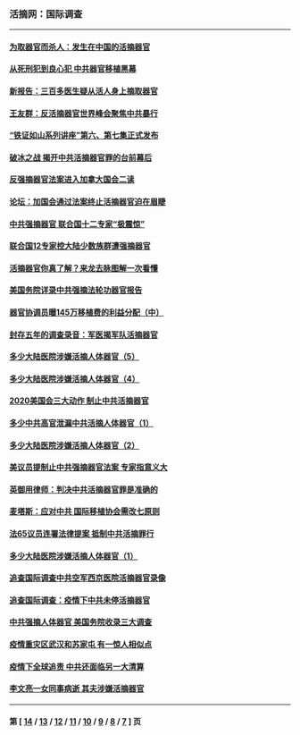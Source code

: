 ### 活摘网：国际调查
---
#### [为取器官而杀人：发生在中国的活摘器官](../../pages/nf5947/n13794731.md?08190430) 
#### [从死刑犯到良心犯 中共器官移植黑幕](../../pages/nf5947/n13764669.md?08190430) 
#### [新报告：三百多医生疑从活人身上摘取器官](../../pages/nf5947/n13703044.md?08190430) 
#### [王友群：反活摘器官世界峰会聚焦中共暴行](../../pages/nf5947/n13250738.md?08190430) 
#### [“铁证如山系列讲座”第六、第七集正式发布](../../pages/nf5947/n13106287.md?08190430) 
#### [破冰之战 揭开中共活摘器官罪的台前幕后](../../pages/nf5947/n13082457.md?08190430) 
#### [反强摘器官法案进入加拿大国会二读](../../pages/nf5947/n13033450.md?08190430) 
#### [论坛：加国会通过法案终止活摘器官迫在眉睫](../../pages/nf5947/n13029839.md?08190430) 
#### [中共强摘器官 联合国十二专家“极震惊”](../../pages/nf5947/n13024313.md?08190430) 
#### [联合国12专家控大陆少数族群遭强摘器官](../../pages/nf5947/n13023877.md?08190430) 
#### [活摘器官你真了解？来龙去脉图解一次看懂](../../pages/nf5947/n13013820.md?08190430) 
#### [美国务院详录中共强摘法轮功器官报告](../../pages/nf5947/n12944519.md?08190430) 
#### [器官协调员曝145万移植费的利益分配（中）](../../pages/nf5947/n12894547.md?08190430) 
#### [封存五年的调查录音：军医揭军队活摘器官](../../pages/nf5947/n12798692.md?08190430) 
#### [多少大陆医院涉嫌活摘人体器官（5）](../../pages/nf5947/n12768383.md?08190430) 
#### [多少大陆医院涉嫌活摘人体器官（4）](../../pages/nf5947/n12664434.md?08190430) 
#### [2020美国会三大动作 制止中共活摘器官](../../pages/nf5947/n12682004.md?08190430) 
#### [多少中共高官泄漏中共活摘人体器官（1）](../../pages/nf5947/n12671234.md?08190430) 
#### [多少大陆医院涉嫌活摘人体器官（2）](../../pages/nf5947/n12655589.md?08190430) 
#### [美议员提制止中共强摘器官法案 专家指意义大](../../pages/nf5947/n12630561.md?08190430) 
#### [英御用律师：判决中共活摘器官罪是准确的](../../pages/nf5947/n12580740.md?08190430) 
#### [麦塔斯：应对中共 国际移植协会需改七原则](../../pages/nf5947/n12514711.md?08190430) 
#### [法65议员连署法律提案 抵制中共活摘罪行](../../pages/nf5947/n12437047.md?08190430) 
#### [多少大陆医院涉嫌活摘人体器官（1）](../../pages/nf5947/n12414284.md?08190430) 
#### [追查国际调查中共空军西京医院活摘器官录像](../../pages/nf5947/n12348837.md?08190430) 
#### [追查国际调查：疫情下中共未停活摘器官](../../pages/nf5947/n12273415.md?08190430) 
#### [中共强摘人体器官 美国务院收录三大调查](../../pages/nf5947/n12181488.md?08190430) 
#### [疫情重灾区武汉和苏家屯 有一惊人相似点](../../pages/nf5947/n12150824.md?08190430) 
#### [疫情下全球追责 中共还面临另一大清算](../../pages/nf5947/n12070397.md?08190430) 
#### [李文亮一女同事病逝 其夫涉嫌活摘器官](../../pages/nf5947/n11957882.md?08190430) 

---
#### 第 [ [14](./14.md?08190430) / [13](./13.md?08190430) / [12](./12.md?08190430) / [11](./11.md?08190430) / [10](./10.md?08190430) / [9](./9.md?08190430) / [8](./8.md?08190430) / [7](./7.md?08190430) ] 页
